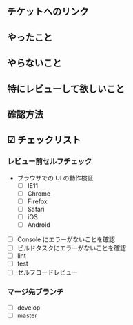 ## チケットへのリンク

<!--
Issue や Backlog のチケットなど関連するチケットへのリンクを記入
-->

## やったこと

<!--
このプルリクエストで行ったことを箇条書きで入力
やったことが多い・巨大な場合はプルリクの分割ができるか考え直すこと
-->

## やらないこと

<!--
あえてやらなかったこと、レビュー時点では気にしなくて良い点があれば説明として記入
-->

## 特にレビューして欲しいこと

<!--
レビューで特に確認して欲しい項目があれば箇条書きで記入
-->

## 確認方法

<!--
レビュワーが動作確認するのに必要な情報を記入。
- 確認用URL
- ログインID/Pasword
- 状態を再現する手順
-->

## ☑ チェックリスト

### レビュー前セルフチェック

<!--
ブラウザは必要に応じて修正してください
-->

- ブラウザでの UI の動作検証
  - [ ] IE11
  - [ ] Chrome
  - [ ] Firefox
  - [ ] Safari
  - [ ] iOS
  - [ ] Android
- [ ] Console にエラーがないことを確認
- [ ] ビルドタスクにエラーがないことを確認
- [ ] lint
- [ ] test
- [ ] セルフコードレビュー

### マージ先ブランチ

<!--
ブランチは必要に応じて修正してください
-->

- [ ] develop
- [ ] master
